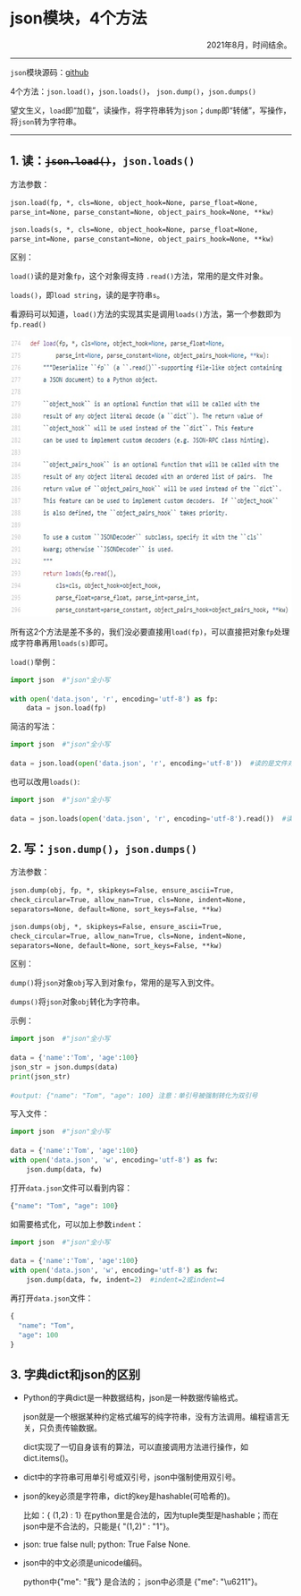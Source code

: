 # json模块，4个方法

<p align="right">2021年8月，时间结余。</p>

---
`json`模块源码：[github](https://github.com/zhhl9101/cpython/blob/main/Lib/json/__init__.py)

4个方法：`json.load()`，`json.loads()`， `json.dump()`，`json.dumps()`

望文生义，`load`即“加载”，读操作，将字符串转为`json`；`dump`即“转储”，写操作，将`json`转为字符串。

---

## 1. 读：~~`json.load()`~~，`json.loads()`

方法参数：

`json.load(fp, *, cls=None, object_hook=None, parse_float=None, parse_int=None, parse_constant=None, object_pairs_hook=None, **kw)`

`json.loads(s, *, cls=None, object_hook=None, parse_float=None, parse_int=None, parse_constant=None, object_pairs_hook=None, **kw)`

区别：

`load()`读的是对象`fp`，这个对象得支持 `.read()`方法，常用的是文件对象。

`loads()`，即`load string`，读的是字符串`s`。

看源码可以知道，`load()`方法的实现其实是调用`loads()`方法，第一个参数即为`fp.read()`

 <img src="..\pictures\python\load.jpg" title="load" width="600px" height="500px">

所有这2个方法是差不多的，我们没必要直接用`load(fp)`，可以直接把对象`fp`处理成字符串再用`loads(s)`即可。

`load()`举例：

```python
import json  #"json"全小写

with open('data.json', 'r', encoding='utf-8') as fp:
    data = json.load(fp)
```

简洁的写法：

```python 
import json  #"json"全小写

data = json.load(open('data.json', 'r', encoding='utf-8'))  #读的是文件对象
```

也可以改用`loads()`:

```python
import json  #"json"全小写

data = json.loads(open('data.json', 'r', encoding='utf-8').read())  #读的是字符串
```

## 2. 写：`json.dump()`，`json.dumps()`

方法参数：

`json.dump(obj, fp, *, skipkeys=False, ensure_ascii=True, check_circular=True, allow_nan=True, cls=None, indent=None, separators=None, default=None, sort_keys=False, **kw)`

`json.dumps(obj, *, skipkeys=False, ensure_ascii=True, check_circular=True, allow_nan=True, cls=None, indent=None, separators=None, default=None, sort_keys=False, **kw)`

区别：

`dump()`将`json`对象`obj`写入到对象`fp`，常用的是写入到文件。

`dumps()`将`json`对象`obj`转化为字符串。

示例：

```python
import json  #"json"全小写

data = {'name':'Tom', 'age':100}
json_str = json.dumps(data)
print(json_str)

#output: {"name": "Tom", "age": 100} 注意：单引号被强制转化为双引号
```

写入文件：

```python
import json  #"json"全小写

data = {'name':'Tom', 'age':100}
with open('data.json', 'w', encoding='utf-8') as fw:
    json.dump(data, fw)
```

打开`data.json`文件可以看到内容：

```python
{"name": "Tom", "age": 100}
```

如需要格式化，可以加上参数`indent`：

```python
import json  #"json"全小写

data = {'name':'Tom', 'age':100}
with open('data.json', 'w', encoding='utf-8') as fw:
    json.dump(data, fw, indent=2)  #indent=2或indent=4
```

再打开`data.json`文件：

```python
{
  "name": "Tom",
  "age": 100
}
```

## 3. 字典dict和json的区别

- Python的字典dict是一种数据结构，json是一种数据传输格式。

  json就是一个根据某种约定格式编写的纯字符串，没有方法调用。编程语言无关，只负责传输数据。

  dict实现了一切自身该有的算法，可以直接调用方法进行操作，如dict.items()。

- dict中的字符串可用单引号或双引号，json中强制使用双引号。

- json的key必须是字符串，dict的key是hashable(可哈希的)。

  比如：{ (1,2) : 1} 在python里是合法的，因为tuple类型是hashable；而在json中是不合法的，只能是{ "(1,2)" : "1"}。

- json: true false null; python: True False None.

- json中的中文必须是unicode编码。

  python中{"me": "我"} 是合法的； json中必须是 {"me": "\u6211"}。

  